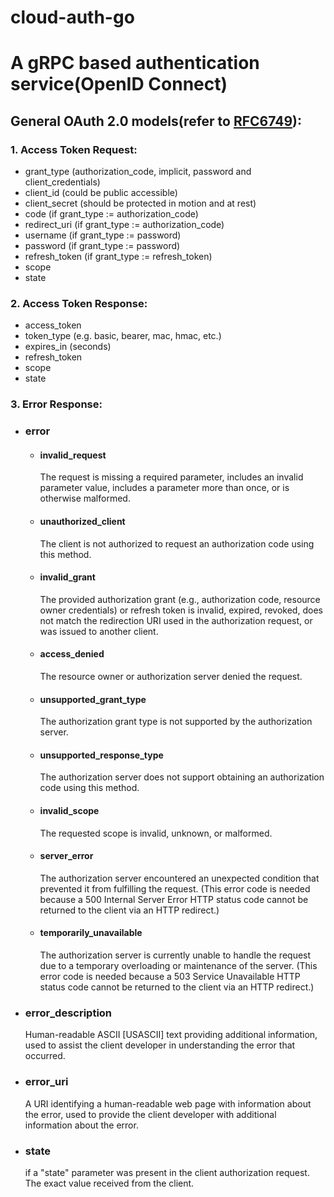 # cloud-auth-go
A gRPC based authentication service(OpenID Connect)
=================================

##  General OAuth 2.0 models(refer to [RFC6749](https://tools.ietf.org/html/rfc6749)):
### 1. Access Token Request:
- grant_type (authorization_code, implicit, password and client_credentials)
- client_id (could be public accessible)
- client_secret (should be protected in motion and at rest)
- code (if grant_type := authorization_code)
- redirect_uri (if grant_type := authorization_code)
- username (if grant_type := password)
- password (if grant_type := password)
- refresh_token (if grant_type := refresh_token)
- scope
- state

### 2. Access Token Response:
- access_token
- token_type (e.g. basic, bearer, mac, hmac, etc.)
- expires_in (seconds)
- refresh_token
- scope
- state

### 3. Error Response:
- ### error
  - #### invalid_request
    The request is missing a required parameter, includes an
    invalid parameter value, includes a parameter more than
    once, or is otherwise malformed.
  - #### unauthorized_client
    The client is not authorized to request an authorization
    code using this method.
  - #### invalid_grant
    The provided authorization grant (e.g., authorization
    code, resource owner credentials) or refresh token is
    invalid, expired, revoked, does not match the redirection
    URI used in the authorization request, or was issued to
    another client.
  - #### access_denied
    The resource owner or authorization server denied the
    request.
  - #### unsupported_grant_type
    The authorization grant type is not supported by the
    authorization server.
  - #### unsupported_response_type
    The authorization server does not support obtaining an
    authorization code using this method.
  - #### invalid_scope
    The requested scope is invalid, unknown, or malformed.
  - #### server_error
    The authorization server encountered an unexpected
    condition that prevented it from fulfilling the request.
    (This error code is needed because a 500 Internal Server
    Error HTTP status code cannot be returned to the client
    via an HTTP redirect.)
  - #### temporarily_unavailable
    The authorization server is currently unable to handle
    the request due to a temporary overloading or maintenance
    of the server.  (This error code is needed because a 503
    Service Unavailable HTTP status code cannot be returned
    to the client via an HTTP redirect.)
- ### error_description
  Human-readable ASCII [USASCII] text providing additional
  information, used to assist the client developer in
  understanding the error that occurred.
- ### error_uri
  A URI identifying a human-readable web page with
  information about the error, used to provide the client
  developer with additional information about the error.
- ### state
  if a "state" parameter was present in the client
  authorization request. The exact value received from the
  client.
